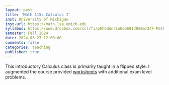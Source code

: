 ```yaml
---
layout: post
title: 'Math 115: Calculus I'
inst: University of Michigan
inst-url: https://math.lsa.umich.edu
syllabus: https://www.dropbox.com/scl/fi/phh6dunr1o66mh91d0e8m/24F-Math115-Syllabus.pdf?rlkey=6s4pox93t16ehqvslli0s2snk&st=rmg5dsfs&dl=0
semester: Fall 2024
date: 2024-08-27 12:00:00
comments: false
categories: teaching
published: true
---
```

This introductory Calculus class is primarily taught in a flipped style. I augmented the course provided [worksheets](https://github.com/ghseeli/math-115-worksheets) with additional exam level problems.